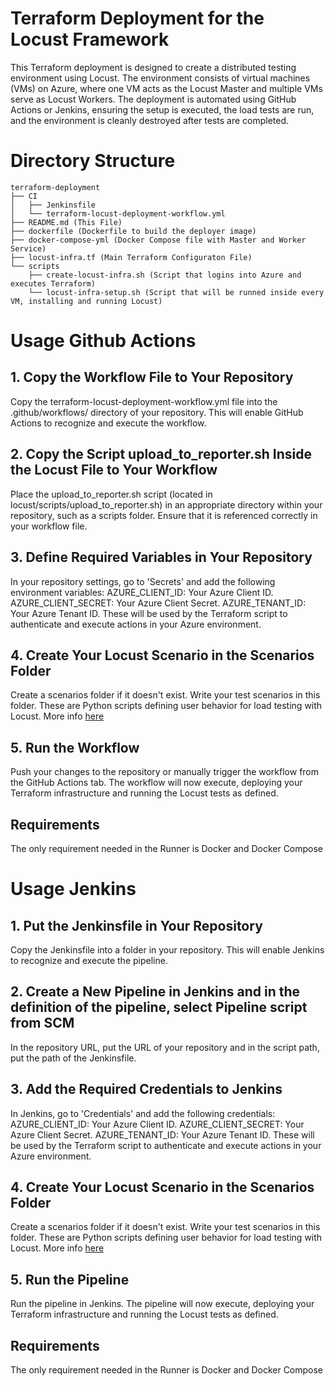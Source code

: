 # Terraform Deployment for the Locust Framework

This Terraform deployment is designed to create a distributed testing environment using Locust. The environment consists of virtual machines (VMs) on Azure, where one VM acts as the Locust Master and multiple VMs serve as Locust Workers. The deployment is automated using GitHub Actions or Jenkins, ensuring the setup is executed, the load tests are run, and the environment is cleanly destroyed after tests are completed.

# Directory Structure

```
terraform-deployment
├── CI
│   ├── Jenkinsfile
│   └── terraform-locust-deployment-workflow.yml
├── README.md (This File)
├── dockerfile (Dockerfile to build the deployer image)
├── docker-compose-yml (Docker Compose file with Master and Worker Service)
├── locust-infra.tf (Main Terraform Configuraton File)
└── scripts
    ├── create-locust-infra.sh (Script that logins into Azure and executes Terraform)
    └── locust-infra-setup.sh (Script that will be runned inside every VM, installing and running Locust)
```

# Usage Github Actions

## 1. Copy the Workflow File to Your Repository
Copy the terraform-locust-deployment-workflow.yml file into the .github/workflows/ directory of your repository. This will enable GitHub Actions to recognize and execute the workflow.

## 2. Copy the Script upload_to_reporter.sh Inside the Locust File to Your Workflow
Place the upload_to_reporter.sh script (located in locust/scripts/upload_to_reporter.sh) in an appropriate directory within your repository, such as a scripts folder. Ensure that it is referenced correctly in your workflow file.

## 3. Define Required Variables in Your Repository
In your repository settings, go to 'Secrets' and add the following environment variables:
AZURE_CLIENT_ID: Your Azure Client ID.
AZURE_CLIENT_SECRET: Your Azure Client Secret.
AZURE_TENANT_ID: Your Azure Tenant ID.
These will be used by the Terraform script to authenticate and execute actions in your Azure environment.

## 4. Create Your Locust Scenario in the Scenarios Folder
Create a scenarios folder if it doesn't exist. Write your test scenarios in this folder. These are Python scripts defining user behavior for load testing with Locust. More info [here](https://confluence.tid.es/pages/viewpage.action?pageId=73025608#id-[QPMPerf]EstrategiayMetodolog%C3%ADa-Dise%C3%B1odeescenariosdePerformanceconLocust)

## 5. Run the Workflow
Push your changes to the repository or manually trigger the workflow from the GitHub Actions tab.
The workflow will now execute, deploying your Terraform infrastructure and running the Locust tests as defined.

## Requirements

The only requirement needed in the Runner is Docker and Docker Compose

# Usage Jenkins

## 1. Put the Jenkinsfile in Your Repository
Copy the Jenkinsfile into a folder in your repository. This will enable Jenkins to recognize and execute the pipeline.

## 2. Create a New Pipeline in Jenkins and in the definition of the pipeline, select Pipeline script from SCM
In the repository URL, put the URL of your repository and in the script path, put the path of the Jenkinsfile.

## 3. Add the Required Credentials to Jenkins
In Jenkins, go to 'Credentials' and add the following credentials:
AZURE_CLIENT_ID: Your Azure Client ID.
AZURE_CLIENT_SECRET: Your Azure Client Secret.
AZURE_TENANT_ID: Your Azure Tenant ID.
These will be used by the Terraform script to authenticate and execute actions in your Azure environment.

## 4. Create Your Locust Scenario in the Scenarios Folder
Create a scenarios folder if it doesn't exist. Write your test scenarios in this folder. These are Python scripts defining user behavior for load testing with Locust. More info [here](https://confluence.tid.es/pages/viewpage.action?pageId=73025608#id-[QPMPerf]EstrategiayMetodolog%C3%ADa-Dise%C3%B1odeescenariosdePerformanceconLocust)

## 5. Run the Pipeline
Run the pipeline in Jenkins. The pipeline will now execute, deploying your Terraform infrastructure and running the Locust tests as defined.

## Requirements

The only requirement needed in the Runner is Docker and Docker Compose

